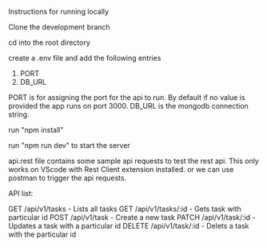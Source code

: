 Instructions for running locally

Clone the development branch

cd into the root directory

create a .env file and add the following entries
1. PORT
2. DB_URL

PORT is for assigning the port for the api to run. By default if no value is provided the app runs on port 3000.
DB_URL is the mongodb connection string.

run "npm install"

run "npm run dev" to start the server

api.rest file contains some sample api requests to test the rest api. This only works on VScode with Rest Client extension installed.
or we can use postman to trigger the api requests.

API list:

GET /api/v1/tasks - Lists all tasks
GET /api/v1/tasks/:id - Gets task with particular id
POST /api/v1/task - Create a new task
PATCH /api/v1/task/:id - Updates a task with a particular id
DELETE /api/v1/task/:id - Delets a task with the particular id


